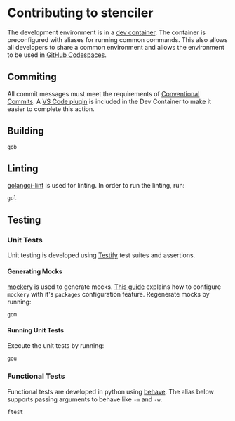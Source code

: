 # Contributing to stenciler

The development environment is in a [dev container](https://containers.dev). The container is preconfigured with aliases
for running common commands. This also allows all developers to share a common environment and allows the environment to
be used in [GitHub Codespaces](https://docs.github.com/en/codespaces).

## Commiting

All commit messages must meet the requirements of [Conventional Commits](https://www.conventionalcommits.org/en/v1.0.0/).
A [VS Code plugin](https://marketplace.visualstudio.com/items?itemName=vivaxy.vscode-conventional-commits) is included
in the Dev Container to make it easier to complete this action.

## Building

```shell
gob
```

## Linting

[golangci-lint](https://golangci-lint.run/) is used for linting. In order to run the linting, run:

```shell
gol
```

## Testing

### Unit Tests

Unit testing is developed using [Testify](https://github.com/stretchr/testify) test suites and assertions.

#### Generating Mocks

[mockery](https://vektra.github.io/mockery/latest/) is used to generate mocks.
[This guide](https://vektra.github.io/mockery/latest/features/#packages-configuration) explains how to configure
`mockery` with it's `packages` configuration feature. Regenerate mocks by running:

```shell
gom
```

#### Running Unit Tests

Execute the unit tests by running:

```shell
gou
```

### Functional Tests

Functional tests are developed in python using [behave](https://github.com/behave/behave). The alias below supports
passing arguments to behave like `-m` and `-w`.

```shell
ftest
```

